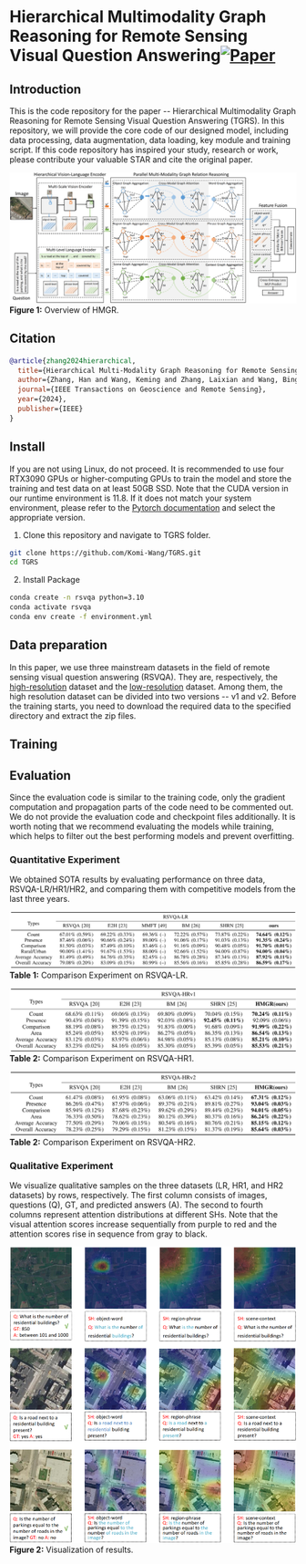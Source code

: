 # Hierarchical Multimodality Graph Reasoning for Remote Sensing Visual Question Answering[![Paper](https://img.shields.io/badge/Paper-IEEE-green)](https://ieeexplore.ieee.org/abstract/document/10771709)
## Introduction
This is the code repository for the paper -- Hierarchical Multimodality Graph Reasoning for Remote Sensing Visual Question Answering (TGRS). In this repository, we will provide the core code of our designed model, including data processing, data augmentation, data loading, key module and training script. If this code repository has inspired your study, research or work, please contribute your valuable STAR and cite the original paper.

![Overview of HMGR.](./images/fig1.png )
**Figure 1:** Overview of HMGR.

## Citation
```bibtex
@article{zhang2024hierarchical,
  title={Hierarchical Multi-Modality Graph Reasoning for Remote Sensing Visual Question Answering},
  author={Zhang, Han and Wang, Keming and Zhang, Laixian and Wang, Bingshu and Li, Xuelong},
  journal={IEEE Transactions on Geoscience and Remote Sensing},
  year={2024},
  publisher={IEEE}
}
```

## Install
If you are not using Linux, do not proceed. It is recommended to use four RTX3090 GPUs or higher-computing GPUs to train the model and store the training and test data on at least 50GB SSD. Note that the CUDA version in our runtime environment is 11.8. If it does not match your system environment, please refer to the [Pytorch documentation](https://pytorch.org/get-started/previous-versions/) and select the appropriate version.

1. Clone this repository and navigate to TGRS folder.
```bash
git clone https://github.com/Komi-Wang/TGRS.git
cd TGRS
```

2. Install Package
```bash
conda create -n rsvqa python=3.10
conda activate rsvqa
conda env create -f environment.yml
```

## Data preparation
In this paper, we use three mainstream datasets in the field of remote sensing visual question answering (RSVQA). They are, respectively, the [high-resolution](https://zenodo.org/records/6344367) dataset and the [low-resolution](https://zenodo.org/records/6344334) dataset. Among them, the high resolution dataset can be divided into two versions -- v1 and v2. Before the training starts, you need to download the required data to the specified directory and extract the zip files.

## Training

## Evaluation
Since the evaluation code is similar to the training code, only the gradient computation and propagation parts of the code need to be commented out. We do not provide the evaluation code and checkpoint files additionally. It is worth noting that we recommend evaluating the models while training, which helps to filter out the best performing models and prevent overfitting.

### Quantitative Experiment
We obtained SOTA results by evaluating performance on three data, RSVQA-LR/HR1/HR2, and comparing them with competitive models from the last three years.

![Comparison Experiment on RSVQA-LR.](./images/fig2.png )
**Table 1:** Comparison Experiment on RSVQA-LR.

![Comparison Experiment on RSVQA-HR1.](./images/fig3.png )
**Table 2:** Comparison Experiment on RSVQA-HR1.

![Comparison Experiment on RSVQA-HR2.](./images/fig4.png )
**Table 2:** Comparison Experiment on RSVQA-HR2.

### Qualitative Experiment
We visualize qualitative samples on the three datasets (LR, HR1, and HR2 datasets) by rows, respectively. The first column consists of images, questions (Q), GT, and predicted answers (A). The second to fourth columns represent attention distributions at different SHs. Note that the visual attention scores increase sequentially from purple to red and the attention scores rise in sequence from gray to black.

![Visualization of results.](./images/fig5.png )
**Figure 2:** Visualization of results.


